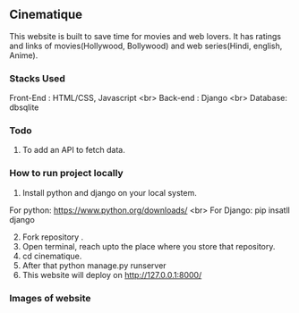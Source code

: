 ## Cinematique

This website is built to save time for movies and web lovers.  It has ratings and links of movies(Hollywood, Bollywood) and web series(Hindi, english, Anime).

### Stacks Used

Front-End : HTML/CSS, Javascript <br\>
Back-end : Django <br\>
Database: dbsqlite

### Todo
1. To add an API to fetch data.

### How to run project locally
1. Install python and django on your local system.

For python: https://www.python.org/downloads/  <br\>
For Django: pip insatll django 

2. Fork repository .
3. Open terminal, reach upto the place where you store that repository.
4. cd cinematique.
5. After that python manage.py runserver
6. This website will deploy on http://127.0.0.1:8000/


### Images of website
